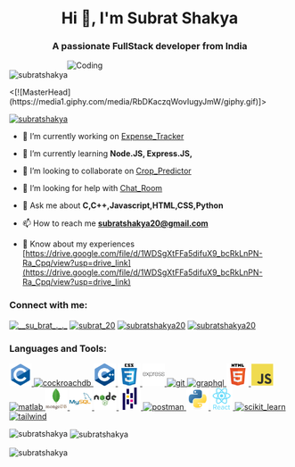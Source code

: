 <h1 align="center">Hi 👋, I'm Subrat Shakya</h1>
<h3 align="center">A passionate FullStack developer from India</h3>
<img align="right" alt="Coding" width="400" src="https://studentlife.lincoln.ac.uk/files/2021/05/giphy-3.gif">
<p align="left"> <img src="https://komarev.com/ghpvc/?username=subratshakya&label=Profile%20views&color=0e75b6&style=flat" alt="subratshakya" /> </p>
<[![MasterHead](https://media1.giphy.com/media/RbDKaczqWovIugyJmW/giphy.gif)]>
<p align="left"> <a href="https://github.com/ryo-ma/github-profile-trophy"><img src="https://github-profile-trophy.vercel.app/?username=subratshakya" alt="subratshakya" /></a> </p>

- 🔭 I’m currently working on [Expense_Tracker](https://github.com/subratshakya/Expense_Tracker)

- 🌱 I’m currently learning **Node.JS, Express.JS,**

- 👯 I’m looking to collaborate on [Crop_Predictor](https://github.com/subratshakya/Crop_Predictor)

- 🤝 I’m looking for help with [Chat_Room](https://github.com/subratshakya/Chat_Room)

- 💬 Ask me about **C,C++,Javascript,HTML,CSS,Python**

- 📫 How to reach me **subratshakya20@gmail.com**

- 📄 Know about my experiences [https://drive.google.com/file/d/1WDSgXtFFa5difuX9_bcRkLnPN-Ra_Cpq/view?usp=drive_link](https://drive.google.com/file/d/1WDSgXtFFa5difuX9_bcRkLnPN-Ra_Cpq/view?usp=drive_link)

<h3 align="left">Connect with me:</h3>
<p align="left">
<a href="https://instagram.com/__su_brat_._._" target="blank"><img align="center" src="https://raw.githubusercontent.com/rahuldkjain/github-profile-readme-generator/master/src/images/icons/Social/instagram.svg" alt="__su_brat_._._" height="30" width="40" /></a>
<a href="https://www.codechef.com/users/subrat_20" target="blank"><img align="center" src="https://cdn.jsdelivr.net/npm/simple-icons@3.1.0/icons/codechef.svg" alt="subrat_20" height="30" width="40" /></a>
<a href="https://codeforces.com/profile/subratshakya20" target="blank"><img align="center" src="https://raw.githubusercontent.com/rahuldkjain/github-profile-readme-generator/master/src/images/icons/Social/codeforces.svg" alt="subratshakya20" height="30" width="40" /></a>
<a href="https://www.leetcode.com/subratshakya20" target="blank"><img align="center" src="https://raw.githubusercontent.com/rahuldkjain/github-profile-readme-generator/master/src/images/icons/Social/leet-code.svg" alt="subratshakya20" height="30" width="40" /></a>
</p>

<h3 align="left">Languages and Tools:</h3>
<p align="left"> <a href="https://www.cprogramming.com/" target="_blank" rel="noreferrer"> <img src="https://raw.githubusercontent.com/devicons/devicon/master/icons/c/c-original.svg" alt="c" width="40" height="40"/> </a> <a href="https://www.cockroachlabs.com/product/cockroachdb/" target="_blank" rel="noreferrer"> <img src="https://cdn.worldvectorlogo.com/logos/cockroachdb.svg" alt="cockroachdb" width="40" height="40"/> </a> <a href="https://www.w3schools.com/cpp/" target="_blank" rel="noreferrer"> <img src="https://raw.githubusercontent.com/devicons/devicon/master/icons/cplusplus/cplusplus-original.svg" alt="cplusplus" width="40" height="40"/> </a> <a href="https://www.w3schools.com/css/" target="_blank" rel="noreferrer"> <img src="https://raw.githubusercontent.com/devicons/devicon/master/icons/css3/css3-original-wordmark.svg" alt="css3" width="40" height="40"/> </a> <a href="https://expressjs.com" target="_blank" rel="noreferrer"> <img src="https://raw.githubusercontent.com/devicons/devicon/master/icons/express/express-original-wordmark.svg" alt="express" width="40" height="40"/> </a> <a href="https://git-scm.com/" target="_blank" rel="noreferrer"> <img src="https://www.vectorlogo.zone/logos/git-scm/git-scm-icon.svg" alt="git" width="40" height="40"/> </a> <a href="https://graphql.org" target="_blank" rel="noreferrer"> <img src="https://www.vectorlogo.zone/logos/graphql/graphql-icon.svg" alt="graphql" width="40" height="40"/> </a> <a href="https://www.w3.org/html/" target="_blank" rel="noreferrer"> <img src="https://raw.githubusercontent.com/devicons/devicon/master/icons/html5/html5-original-wordmark.svg" alt="html5" width="40" height="40"/> </a> <a href="https://developer.mozilla.org/en-US/docs/Web/JavaScript" target="_blank" rel="noreferrer"> <img src="https://raw.githubusercontent.com/devicons/devicon/master/icons/javascript/javascript-original.svg" alt="javascript" width="40" height="40"/> </a> <a href="https://www.mathworks.com/" target="_blank" rel="noreferrer"> <img src="https://upload.wikimedia.org/wikipedia/commons/2/21/Matlab_Logo.png" alt="matlab" width="40" height="40"/> </a> <a href="https://www.mongodb.com/" target="_blank" rel="noreferrer"> <img src="https://raw.githubusercontent.com/devicons/devicon/master/icons/mongodb/mongodb-original-wordmark.svg" alt="mongodb" width="40" height="40"/> </a> <a href="https://www.mysql.com/" target="_blank" rel="noreferrer"> <img src="https://raw.githubusercontent.com/devicons/devicon/master/icons/mysql/mysql-original-wordmark.svg" alt="mysql" width="40" height="40"/> </a> <a href="https://nodejs.org" target="_blank" rel="noreferrer"> <img src="https://raw.githubusercontent.com/devicons/devicon/master/icons/nodejs/nodejs-original-wordmark.svg" alt="nodejs" width="40" height="40"/> </a> <a href="https://pandas.pydata.org/" target="_blank" rel="noreferrer"> <img src="https://raw.githubusercontent.com/devicons/devicon/2ae2a900d2f041da66e950e4d48052658d850630/icons/pandas/pandas-original.svg" alt="pandas" width="40" height="40"/> </a> <a href="https://postman.com" target="_blank" rel="noreferrer"> <img src="https://www.vectorlogo.zone/logos/getpostman/getpostman-icon.svg" alt="postman" width="40" height="40"/> </a> <a href="https://www.python.org" target="_blank" rel="noreferrer"> <img src="https://raw.githubusercontent.com/devicons/devicon/master/icons/python/python-original.svg" alt="python" width="40" height="40"/> </a> <a href="https://reactjs.org/" target="_blank" rel="noreferrer"> <img src="https://raw.githubusercontent.com/devicons/devicon/master/icons/react/react-original-wordmark.svg" alt="react" width="40" height="40"/> </a> <a href="https://scikit-learn.org/" target="_blank" rel="noreferrer"> <img src="https://upload.wikimedia.org/wikipedia/commons/0/05/Scikit_learn_logo_small.svg" alt="scikit_learn" width="40" height="40"/> </a> <a href="https://tailwindcss.com/" target="_blank" rel="noreferrer"> <img src="https://www.vectorlogo.zone/logos/tailwindcss/tailwindcss-icon.svg" alt="tailwind" width="40" height="40"/> </a> </p>

<p><img align="left" src="https://github-readme-stats.vercel.app/api/top-langs?username=subratshakya&show_icons=true&locale=en&layout=compact" alt="subratshakya" /></p>

<p>&nbsp;<img align="center" src="https://github-readme-stats.vercel.app/api?username=subratshakya&show_icons=true&locale=en" alt="subratshakya" /></p>

<p><img align="center" src="https://github-readme-streak-stats.herokuapp.com/?user=subratshakya&" alt="subratshakya" /></p>
